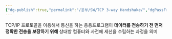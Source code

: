 ```yaml
---
{"dg-publish":true,"permalink":"/공부/SW/TCP 3-way Handshake/","dgPassFrontmatter":true}
---
```


TCP/IP 프로토콜을 이용해서 통신을 하는 응용프로그램이 **데이터를 전송하기 전 먼저 정확한 전송을 보장하기 위해** 상대방 컴퓨터와 사전에 세션을 수립하는 과정을 의미